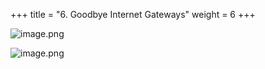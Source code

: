 +++
title = "6. Goodbye Internet Gateways"
weight = 6
+++


![image.png](/images/008-viii-clean-it-up/38-238608-image.png)


![image.png](/images/008-viii-clean-it-up/38-623540-image.png)


